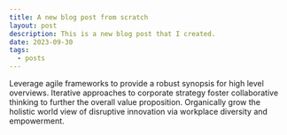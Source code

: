 ```yaml
---
title: A new blog post from scratch
layout: post
description: This is a new blog post that I created.
date: 2023-09-30
tags: 
  - posts
---
```

Leverage agile frameworks to provide a robust synopsis for high level overviews. Iterative approaches to corporate strategy foster collaborative thinking to further the overall value proposition. Organically grow the holistic world view of disruptive innovation via workplace diversity and empowerment.
